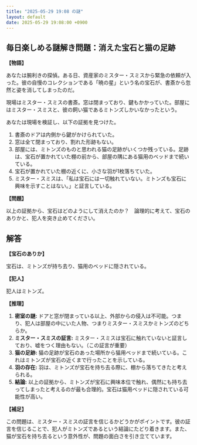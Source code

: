 ```yaml
---
title: "2025-05-29 19:08 の謎"
layout: default
date: 2025-05-29 19:08:00 +0900
---
```

## 毎日楽しめる謎解き問題：消えた宝石と猫の足跡

**【物語】**

あなたは腕利きの探偵。ある日、資産家のミスター・スミスから緊急の依頼が入った。彼の自慢のコレクションである「暁の星」という名の宝石が、書斎から忽然と姿を消してしまったのだ。

現場はミスター・スミスの書斎。窓は閉まっており、鍵もかかっていた。部屋にはミスター・スミスと、彼の飼い猫であるミトンズしかいなかったという。

あなたは現場を検証し、以下の証拠を見つけた。

1.  書斎のドアは内側から鍵がかけられていた。
2.  窓は全て閉まっており、割れた形跡もない。
3.  部屋には、ミトンズのものと思われる猫の足跡がいくつか残っている。足跡は、宝石が置かれていた棚の前から、部屋の隅にある猫用のベッドまで続いている。
4.  宝石が置かれていた棚の近くに、小さな羽が1枚落ちていた。
5.  ミスター・スミスは、「私は宝石には一切触れていない。ミトンズも宝石に興味を示すことはない。」と証言している。

**【問題】**

以上の証拠から、宝石はどのようにして消えたのか？　論理的に考えて、宝石のありかと、犯人を突き止めてください。

## 解答

**【宝石のありか】**

宝石は、ミトンズが持ち去り、猫用のベッドに隠されている。

**【犯人】**

犯人はミトンズ。

**【推理】**

1.  **密室の謎:** ドアと窓が閉まっている以上、外部からの侵入は不可能。つまり、犯人は部屋の中にいた人物、つまりミスター・スミスかミトンズのどちらか。
2.  **ミスター・スミスの証言:** ミスター・スミスは宝石に触れていないと証言しており、嘘をつく理由もない。（この証言が重要）
3.  **猫の足跡:** 猫の足跡が宝石のあった場所から猫用ベッドまで続いている。これはミトンズが宝石の近くまで行ったことを示している。
4.  **羽の存在:** 羽は、ミトンズが宝石を持ち去る際に、棚から落ちてきたと考えられる。
5.  **結論:** 以上の証拠から、ミトンズが宝石に興味本位で触れ、偶然にも持ち去ってしまったと考えるのが最も合理的。宝石は猫用ベッドに隠されている可能性が高い。

**【補足】**

この問題は、ミスター・スミスの証言を信じるかどうかがポイントです。彼の証言を信じることで、犯人がミトンズであるという結論にたどり着きます。また、猫が宝石を持ち去るという意外性が、問題の面白さを引き立てています。
